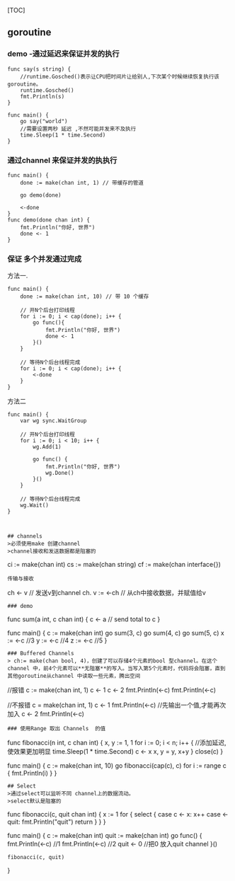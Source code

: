 
[TOC]

## goroutine
### demo -通过延迟来保证并发的执行
```
func say(s string) {
	//runtime.Gosched()表示让CPU把时间片让给别人,下次某个时候继续恢复执行该goroutine。
	runtime.Gosched()
	fmt.Println(s)
}

func main() {
	go say("world")
	//需要设置两秒 延迟 ,不然可能并发来不及执行
	time.Sleep(1 * time.Second)
}
```
###  通过channel 来保证并发的执执行
```
func main() {
	done := make(chan int, 1) // 带缓存的管道

	go demo(done)

	<-done
}
func demo(done chan int) {
	fmt.Println("你好, 世界")
	done <- 1
}
```
### 保证 多个并发通过完成
方法一.
```
func main() {
    done := make(chan int, 10) // 带 10 个缓存

    // 开N个后台打印线程
    for i := 0; i < cap(done); i++ {
        go func(){
            fmt.Println("你好, 世界")
            done <- 1
        }()
    }

    // 等待N个后台线程完成
    for i := 0; i < cap(done); i++ {
        <-done
    }
}
```
方法二
```
func main() {
    var wg sync.WaitGroup

    // 开N个后台打印线程
    for i := 0; i < 10; i++ {
        wg.Add(1)

        go func() {
            fmt.Println("你好, 世界")
            wg.Done()
        }()
    }

    // 等待N个后台线程完成
    wg.Wait()
}



## channels
>必须使用make 创建channel
>channel接收和发送数据都是阻塞的
```
ci := make(chan int)
cs := make(chan string)
cf := make(chan interface{})
```
传输与接收
```
ch <- v    // 发送v到channel ch.
v := <-ch  // 从ch中接收数据，并赋值给v
```
### demo
```
func sum(a int, c chan int) {
	c <- a // send total to c
}

func main() {
	c := make(chan int)
	go sum(3, c)
	go sum(4, c)
	go sum(5, c)
	x := <-c //3
	y := <-c //4
	z := <-c //5
}
```
### Buffered Channels
> ch:= make(chan bool, 4)，创建了可以存储4个元素的bool 型channel。在这个channel 中，前4个元素可以**无阻塞**的写入。当写入第5个元素时，代码将会阻塞，直到其他goroutine从channel 中读取一些元素，腾出空间
```
//报错
c := make(chan int, 1)
c <- 1
c <- 2
fmt.Println(<-c)
fmt.Println(<-c)

//不报错
c = make(chan int, 1)
c <- 1
fmt.Println(<-c)  //先输出一个值,才能再次加入
c <- 2
fmt.Println(<-c)
```
### 使用Range 取出 Channels  的值
```
func fibonacci(n int, c chan int) {
	x, y := 1, 1
	for i := 0; i < n; i++ {
		//添加延迟,使效果更加明显
		time.Sleep(1 * time.Second)
		c <- x
		x, y = y, x+y
	}
	close(c)
}

func main() {
	c := make(chan int, 10)
	go fibonacci(cap(c), c)
	for i := range c {
		fmt.Println(i)
	}
}
```
## Select
>通过select可以监听不同 channel上的数据流动。
>select默认是阻塞的
```
func fibonacci(c, quit chan int) {
	x := 1
	for {
		select {
		case c <- x:
			x++
		case <-quit:
			fmt.Println("quit")
			return
		}
	}
}

func main() {
	c := make(chan int)
	quit := make(chan int)
	go func() {
		fmt.Println(<-c) //1
		fmt.Println(<-c) //2
		quit <- 0  //把0 放入quit channel
	}()

	fibonacci(c, quit)
}
```